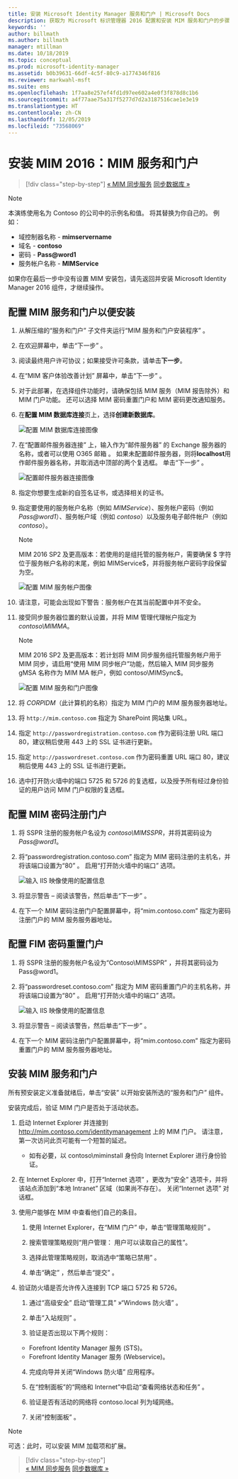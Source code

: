 ```yaml
---
title: 安装 Microsoft Identity Manager 服务和门户 | Microsoft Docs
description: 获取为 Microsoft 标识管理器 2016 配置和安装 MIM 服务和门户的步骤
keywords: ''
author: billmath
ms.author: billmath
manager: mtillman
ms.date: 10/18/2019
ms.topic: conceptual
ms.prod: microsoft-identity-manager
ms.assetid: b0b39631-66df-4c5f-80c9-a1774346f816
ms.reviewer: markwahl-msft
ms.suite: ems
ms.openlocfilehash: 1f7aa8e257ef4fd1d97ee602a4e0f3f878d8c1b6
ms.sourcegitcommit: a4f77aae75a317f5277d7d2a3187516cae1e3e19
ms.translationtype: HT
ms.contentlocale: zh-CN
ms.lasthandoff: 12/05/2019
ms.locfileid: "73568069"
---
```

# <a name="install-mim-2016-mim-service-and-portal"></a>安装 MIM 2016：MIM 服务和门户

> [!div class="step-by-step"]
> [« MIM 同步服务](install-mim-sync.md)
> [同步数据库 »](install-mim-sync-ad-service.md)
 
> [!NOTE]
> 本演练使用名为 Contoso 的公司中的示例名和值。 将其替换为你自己的。 例如：
> - 域控制器名称 - **mimservername**
> - 域名 - **contoso**
> - 密码 - <strong>Pass@word1</strong>
> - 服务帐户名称 - **MIMService**

如果你在最后一步中没有设置 MIM 安装包，请先返回并安装 Microsoft Identity Manager 2016 组件，才继续操作。


## <a name="configure-mim-service-and-portal-for-installation"></a>配置 MIM 服务和门户以便安装

1. 从解压缩的“服务和门户”  子文件夹运行“MIM 服务和门户安装程序”  。

2. 在欢迎屏幕中，单击“下一步”  。

3. 阅读最终用户许可协议；如果接受许可条款，请单击**下一步**。

4. 在“MIM 客户体验改善计划”  屏幕中，单击“下一步”  。

5. 对于此部署，在选择组件功能时，请确保包括 MIM 服务（MIM 报告除外）和 MIM 门户功能。 还可以选择 MIM 密码重置门户和 MIM 密码更改通知服务。

6. 在**配置 MIM 数据库连接**页上，选择**创建新数据库**。

    ![配置 MIM 数据库连接图像](media/install-mim-service-portal/MIM_Install10.png)

7. 在“配置邮件服务器连接”  上，输入作为“邮件服务器”  的 Exchange 服务器的名称，或者可以使用 O365 邮箱  。 如果未配置邮件服务器，则将**localhost**用作邮件服务器名称，并取消选中顶部的两个复选框。 单击“下一步”  。

    ![配置邮件服务器连接图像](media/install-mim-service-portal/MIM_Install11.png)

8. 指定你想要生成新的自签名证书，或选择相关的证书。

9. 指定要使用的服务帐户名称（例如 *MIMService*）、服务帐户密码（例如 <em>Pass@word1</em>）、服务帐户域（例如 *contoso*）以及服务电子邮件帐户（例如 *contoso*）。
    >[!NOTE]
    >MIM 2016 SP2 及更高版本：若使用的是组托管的服务帐户，需要确保  $ 字符位于服务帐户名称的末尾，例如 MIMService$，并将服务帐户密码字段保留为空。

    ![配置 MIM 服务帐户图像](media/install-mim-service-portal/MIM_Install12.png)

10. 请注意，可能会出现如下警告：服务帐户在其当前配置中并不安全。

11. 接受同步服务器位置的默认设置，并将 MIM 管理代理帐户指定为 *contoso\MIMMA*。
    >[!NOTE]
    >MIM 2016 SP2 及更高版本：若计划将 MIM 同步服务组托管服务帐户用于 MIM 同步，请启用“使用 MIM 同步帐户”功能，然后输入 MIM 同步服务 gMSA 名称作为 MIM MA 帐户，例如 contoso\MIMSync$。 

    ![配置 MIM 服务和门户图像](media/install-mim-service-portal/MIM_Install13.png)

12. 将 *CORPIDM*（此计算机的名称）指定为 MIM 门户的 MIM 服务服务器地址。

13. 将 `http://mim.contoso.com` 指定为 SharePoint 网站集 URL。

14. 指定 `http://passwordregistration.contoso.com` 作为密码注册 URL 端口 80，建议稍后使用 443 上的 SSL 证书进行更新。

15. 指定 `http://passwordreset.contoso.com` 作为密码重置 URL 端口 80，建议稍后使用 443 上的 SSL 证书进行更新。

16. 选中打开防火墙中的端口 5725 和 5726 的复选框，以及授予所有经过身份验证的用户访问 MIM 门户权限的复选框。

## <a name="configure-mim-password-registration-portal"></a>配置 MIM 密码注册门户

1. 将 SSPR 注册的服务帐户名设为 *contoso\MIMSSPR*，并将其密码设为 <em>Pass@word1</em>。

2. 将“passwordregistration.contoso.com”  指定为 MIM 密码注册的主机名，并将该端口设置为“80”  。 启用“打开防火墙中的端口”  选项。

   ![输入 IIS 映像使用的配置信息](media/install-mim-service-portal/MIM_Install14.png)

3. 将显示警告 – 阅读该警告，然后单击“下一步”  。

4. 在下一个 MIM 密码注册门户配置屏幕中，将“mim.contoso.com”  指定为密码注册门户的 MIM 服务服务器地址。

## <a name="configure-mim-password-reset-portal"></a>配置 FIM 密码重置门户

1. 将 SSPR 注册的服务帐户名设为“Contoso\MIMSSPR”  ，并将其密码设为 Pass@word1。

2. 将“passwordreset.contoso.com”  指定为 MIM 密码重置门户的主机名称，并将该端口设置为“80”  。 启用“打开防火墙中的端口”  选项。

   ![输入 IIS 映像使用的配置信息](media/install-mim-service-portal/MIM_Install15.png)

3. 将显示警告 – 阅读该警告，然后单击“下一步”  。

4. 在下一个 MIM 密码注册门户配置屏幕中，将“mim.contoso.com”  指定为密码重置门户的 MIM 服务服务器地址。

## <a name="install-mim-service-and-portal"></a>安装 MIM 服务和门户

所有预安装定义准备就绪后，单击“安装”  以开始安装所选的“服务和门户”  组件。

安装完成后，验证 MIM 门户是否处于活动状态。

1. 启动 Internet Explorer 并连接到 http://mim.contoso.com/identitymanagement  上的 MIM 门户。 请注意，第一次访问此页可能有一个短暂的延迟。
    - 如有必要，以 contoso\miminstall  身份向 Internet Explorer 进行身份验证。

2. 在 Internet Explorer 中，打开“Internet 选项”  ，更改为“安全”  选项卡，并将该站点添加到“本地 Intranet”  区域（如果尚不存在）。  关闭“Internet 选项”  对话框。

3. 使用户能够在 MIM 中查看他们自己的条目。

    1.  使用 Internet Explorer，在“MIM 门户”  中，单击“管理策略规则”  。

    2.  搜索管理策略规则“用户管理：  用户可以读取自己的属性”。

    3.  选择此管理策略规则，取消选中“策略已禁用”  。

    4.  单击“确定”  ，然后单击“提交”  。

4.  验证防火墙是否允许传入连接到 TCP 端口 5725 和 5726。

    1.  通过“高级安全”  启动“管理工具” »“Windows 防火墙”  。

    2.  单击“入站规则”  。

    3.  验证是否出现以下两个规则：

    -   Forefront Identity Manager 服务 (STS)。
    -   Forefront Identity Manager 服务 (Webservice)。

    4.  完成向导并关闭“Windows 防火墙”  应用程序。

    5.  在“控制面板”的“网络和 Internet”中启动“查看网络状态和任务”  。

    6.  验证是否有活动的网络将 contoso.local 列为域网络。

    7.  关闭“控制面板”  。

> [!NOTE]
> 可选：此时，可以安装 MIM 加载项和扩展。
 
> [!div class="step-by-step"]  
> [« MIM 同步服务](install-mim-sync.md)
> [同步数据库 »](install-mim-sync-ad-service.md)
